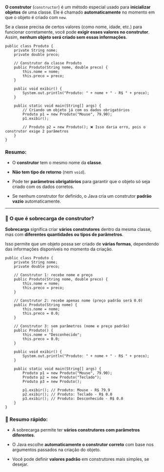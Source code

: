 **O construtor** (`constructor`) é um método especial usado para **inicializar objetos** de uma classe. Ele é chamado **automaticamente** no momento em que o objeto é criado com `new`.

Se a classe precisa de certos valores (como nome, idade, etc.) para funcionar corretamente, você pode **exigir esses valores no construtor**. Assim, **nenhum objeto será criado sem essas informações**.

```
public class Produto {
    private String nome;
    private double preco;

    // Construtor da classe Produto
    public Produto(String nome, double preco) {
        this.nome = nome;
        this.preco = preco;
    }

    public void exibir() {
        System.out.println("Produto: " + nome + " - R$ " + preco);
    }

    public static void main(String[] args) {
        // Criando um objeto já com os dados obrigatórios
        Produto p1 = new Produto("Mouse", 79.90);
        p1.exibir();

        // Produto p2 = new Produto(); ❌ Isso daria erro, pois o construtor exige 2 parâmetros
    }
}
```
### Resumo:

- O **construtor** tem o mesmo nome da **classe**.
    
- **Não tem tipo de retorno** (nem `void`).
    
- Pode ter **parâmetros obrigatórios** para garantir que o objeto só seja criado com os dados corretos.
    
- Se nenhum construtor for definido, o Java cria um construtor **padrão vazio** automaticamente.
---
### 🔄 **O que é sobrecarga de construtor?**

**Sobrecarga** significa criar **vários construtores** dentro da mesma classe, mas com **diferentes quantidades ou tipos de parâmetros**.

Isso permite que um objeto possa ser criado de **várias formas**, dependendo das informações disponíveis no momento da criação.

```
public class Produto {
    private String nome;
    private double preco;

    // Construtor 1: recebe nome e preço
    public Produto(String nome, double preco) {
        this.nome = nome;
        this.preco = preco;
    }

    // Construtor 2: recebe apenas nome (preço padrão será 0.0)
    public Produto(String nome) {
        this.nome = nome;
        this.preco = 0.0;
    }

    // Construtor 3: sem parâmetros (nome e preço padrão)
    public Produto() {
        this.nome = "Desconhecido";
        this.preco = 0.0;
    }

    public void exibir() {
        System.out.println("Produto: " + nome + " - R$ " + preco);
    }

    public static void main(String[] args) {
        Produto p1 = new Produto("Mouse", 79.90);
        Produto p2 = new Produto("Teclado");
        Produto p3 = new Produto();

        p1.exibir(); // Produto: Mouse - R$ 79.9
        p2.exibir(); // Produto: Teclado - R$ 0.0
        p3.exibir(); // Produto: Desconhecido - R$ 0.0
    }
}

```

### 🧠 **Resumo rápido:**

- A sobrecarga permite ter **vários construtores com parâmetros diferentes**.
    
- O Java escolhe **automaticamente o construtor correto** com base nos argumentos passados na criação do objeto.
    
- Você pode definir **valores padrão** em construtores mais simples, se desejar.